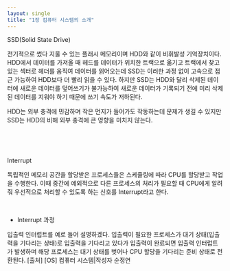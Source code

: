 ```yaml
---
layout: single
title: "1장 컴퓨터 시스템의 소개"
---
```


SSD(Solid State Drive)

전기적으로 썼다 지울 수 있는 플래시 메모리이며 HDD와 같이 비휘발성 기억장치이다. HDD에서 데이터를 가져올 때 헤드를 데이터가 위치한 트랙으로 옮기고 트랙에서 찾고 있는 섹터로 헤더를 움직여 데이터를 읽어오는데 SSD는 이러한 과정 없이 고속으로 접근 가능하여 HDD보다 더 빨리 읽을 수 있다. 하지만 SSD는 HDD와 달리 삭제된 데이터에 새로운 데이터를 덮어쓰기가 불가능하여 새로운 데이터가 기록되기 전에 미리 삭제된 데이터를 지워야 하기 때문에 쓰기 속도가 저하된다.

HDD는 외부 충격에 민감하며 작은 먼지가 들어가도 작동하는데 문제가 생길 수 있지만 SSD는 HDD의 비해 외부 충격에 큰 영향을 미치지 않는다.

​

​

Interrupt 

독립적인 메모리 공간을 할당받은 프로세스들은 스케줄링에 따라 CPU를 할당받고 작업을 수행한다. 이때 중간에 예외적으로 다른 프로세스의 처리가 필요할 때 CPU에게 알려줘 우선적으로 처리할 수 있도록 하는 신호를 Interrupt라고 한다.

​

- Interrupt 과정 

입출력 인터럽트를 예로 들어 설명하겠다. 입출력이 필요한 프로세스가 대기 상태(입출력을 기다리는 상태)로 입출력을 기다리고 있다가 입출력이 완료되면 입출력 인터럽트가 발생하며 해당 프로세스는 대기 상태를 벗어나 CPU 할당을 기다리는 준비 상태로 전환된다.
[출처] [OS] 컴퓨터 시스템|작성자 순정연
